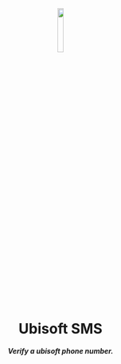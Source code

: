 <div align="center">
<img src="https://imgur.com/xPygSgY.png" align="center" width="15%" alt="">

# Ubisoft SMS

**_Verify a ubisoft phone number._**

</div>
